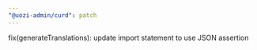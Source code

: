 ```yaml
---
"@uozi-admin/curd": patch
---
```


fix(generateTranslations): update import statement to use JSON assertion

